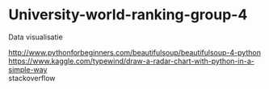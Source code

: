 # University-world-ranking-group-4
Data visualisatie

http://www.pythonforbeginners.com/beautifulsoup/beautifulsoup-4-python <br>
https://www.kaggle.com/typewind/draw-a-radar-chart-with-python-in-a-simple-way <br>
stackoverflow
